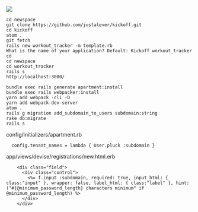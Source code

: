 ![](https://upload-images.jianshu.io/upload_images/7680238-dc1623fa16d63ef0.png?imageMogr2/auto-orient/strip%7CimageView2/2/w/1240)
```
cd newspace
git clone https://github.com/justalever/kickoff.git
cd kickoff
atom .
git fetch
rails new workout_tracker -m template.rb
What is the name of your application? Default: Kickoff workout_tracker
cd
cd newspace
cd workout_tracker
rails s
http://localhost:3000/
```
```
bundle exec rails generate apartment:install
bundle exec rails webpacker:install
yarn add webpack -cli -D
yarn add webpack-dev-server
atom .
rails g migration add_subdomain_to_users subdomain:string
rake db:migrate
rails s
```
config/initializers/apartment.rb
```
  config.tenant_names = lambda { User.pluck :subdomain }
```
app/views/devise/registrations/new.html.erb
```
    <div class="field">
      <div class="control">
        <%= f.input :subdomain, required: true, input_html: { class:"input" }, wrapper: false, label_html: { class:"label" }, hint: ("#{@minimum_password_length} characters minimum" if @minimum_password_length) %>
      </div>
    </div>
```
